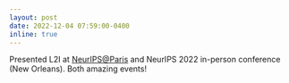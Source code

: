 ```yaml
---
layout: post
date: 2022-12-04 07:59:00-0400
inline: true
---
```


Presented L2I at [NeurIPS@Paris](https://neuripsinparis.github.io/neurips2022paris/) and NeurIPS 2022 in-person conference (New Orleans). Both amazing events!
